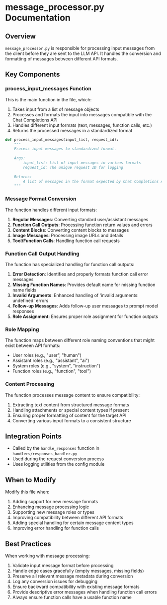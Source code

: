 # message_processor.py Documentation

## Overview

`message_processor.py` is responsible for processing input messages from the client before they are sent to the LLM API. It handles the conversion and formatting of messages between different API formats.

## Key Components

### process_input_messages Function

This is the main function in the file, which:

1. Takes input from a list of message objects
2. Processes and formats the input into messages compatible with the Chat Completions API
3. Handles different input formats (text, messages, function calls, etc.)
4. Returns the processed messages in a standardized format

```python
def process_input_messages(input_list, request_id):
    """
    Process input messages to standardized format.
    
    Args:
        input_list: List of input messages in various formats
        request_id: The unique request ID for logging
        
    Returns:
        A list of messages in the format expected by Chat Completions API
    """
```

### Message Format Conversion

The function handles different input formats:

1. **Regular Messages**: Converting standard user/assistant messages
2. **Function Call Outputs**: Processing function return values and errors
3. **Content Blocks**: Converting content blocks to messages
4. **Image Messages**: Processing image URLs and details
5. **Tool/Function Calls**: Handling function call requests

### Function Call Output Handling

The function has specialized handling for function call outputs:

1. **Error Detection**: Identifies and properly formats function call error messages
2. **Missing Function Names**: Provides default name for missing function name fields
3. **Invalid Arguments**: Enhanced handling of 'invalid arguments: undefined' errors
4. **Follow-up Messages**: Adds follow-up user messages to prompt model responses
5. **Role Assignment**: Ensures proper role assignment for function outputs

### Role Mapping

The function maps between different role naming conventions that might exist between API formats:

- User roles (e.g., "user", "human")
- Assistant roles (e.g., "assistant", "ai")
- System roles (e.g., "system", "instruction")
- Function roles (e.g., "function", "tool")

### Content Processing

The function processes message content to ensure compatibility:

1. Extracting text content from structured message formats
2. Handling attachments or special content types if present
3. Ensuring proper formatting of content for the target API
4. Converting various input formats to a consistent structure

## Integration Points

- Called by the `handle_responses` function in `handlers/responses_handler.py`
- Used during the request conversion process
- Uses logging utilities from the config module

## When to Modify

Modify this file when:

1. Adding support for new message formats
2. Enhancing message processing logic
3. Supporting new message roles or types
4. Improving compatibility between different API formats
5. Adding special handling for certain message content types
6. Improving error handling for function calls

## Best Practices

When working with message processing:

1. Validate input message format before processing
2. Handle edge cases gracefully (empty messages, missing fields)
3. Preserve all relevant message metadata during conversion
4. Log any conversion issues for debugging
5. Ensure backward compatibility with existing message formats
6. Provide descriptive error messages when handling function call errors
7. Always ensure function calls have a usable function name